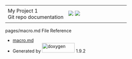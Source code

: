 <div id="top">
<div id="titlearea">
<table data-cellspacing="0" data-cellpadding="0">
<colgroup>
<col style="width: 50%" />
<col style="width: 50%" />
</colgroup>
<tbody>
<tr class="odd" style="height: 56px;">
<td id="projectalign" style="padding-left: 0.5em"><div id="projectname">
My Project<span id="projectnumber"> 1</span>
</div>
<div id="projectbrief">
Git repo documentation
</div></td>
<td><div id="MSearchBox" class="MSearchBoxInactive">
<span class="left"> <img src="search/mag_sel.svg" id="MSearchSelect" onmouseover="return searchBox.OnSearchSelectShow()" onmouseout="return searchBox.OnSearchSelectHide()" /> </span><span class="right"> <a href="javascript:searchBox.CloseResultsWindow()" id="MSearchClose"><img src="search/close.svg" id="MSearchCloseImg" data-border="0" /></a> </span>
</div></td>
</tr>
</tbody>
</table>
</div>
</div>
<div id="side-nav" class="ui-resizable side-nav-resizable">
<div id="nav-tree">
<div id="nav-tree-contents">
<div id="nav-sync" class="sync">

</div>
</div>
</div>
<div id="splitbar" class="ui-resizable-handle" style="-moz-user-select:none;">

</div>
</div>
<div id="doc-content">
<div id="MSearchSelectWindow" onmouseover="return searchBox.OnSearchSelectShow()" onmouseout="return searchBox.OnSearchSelectHide()" onkeydown="return searchBox.OnSearchSelectKey(event)">

</div>
<div id="MSearchResultsWindow">

</div>
<div class="header">
<div class="headertitle">
<div class="title">
pages/macro.md File Reference
</div>
</div>
</div>
<div class="contents">

</div>
</div>
<div id="nav-path" class="navpath">
<ul>
<li><a href="macro_8md.html" class="el">macro.md</a></li>
<li>Generated by <a href="https://www.doxygen.org/index.html"><img src="doxygen.svg" class="footer" width="104" height="31" alt="doxygen" /></a> 1.9.2</li>
</ul>
</div>
